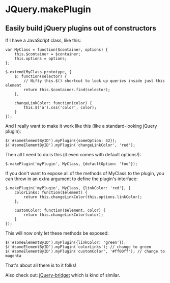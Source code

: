 # JQuery.makePlugin
## Easily build jQuery plugins out of constructors

If I have a JavaScript class, like this:

    var MyClass = function($container, options) {
        this.$container = $container;
        this.options = options;
    };

    $.extend(MyClass.prototype, {
        $: function(selector) {
            // Nifty this.$() shortcut to look up queries inside just this element
            return this.$container.find(selector);
        },

        changeLinkColor: function(color) {
            this.$('a').css('color', color);
        }
    });

And I really want to make it work like this (like a standard-looking jQuery plugin):

    $('#someElementByID').myPlugin({someOption: 42});
    $('#someElementByID').myPlugin('changeLinkColor', 'red');

Then all I need to do is this (it even comes with default options!):

    $.makePlugin('myPlugin', MyClass, {defaultOption: 'foo'});

If you don't want to expose all of the methods of MyClass to the plugin, you can throw in an extra argument to define the plugin's interface:

    $.makePlugin('myPlugin', MyClass, {linkColor: 'red'}, {
        colorLinks: function($element) {
            return this.changeLinkColor(this.options.linkColor);
        },

        customColor: function($element, color) {
            return this.changeLinkColor(color);
        }
    });

This will now only let these methods be exposed:

    $('#someElementByID').myPlugin({linkColor: 'green'});
    $('#someElementByID').myPlugin('colorLinks'); // change to green
    $('#someElementByID').myPlugin('customColor', '#ff00ff'); // change to magenta

That's about all there is to it folks!


Also check out: [jQuery-bridget](https://github.com/desandro/jquery-bridget) which is kind of similar.
